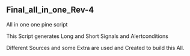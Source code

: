 ## Final_all_in_one_Rev-4

All in one one pine script

This Script generates Long and Short Signals and Alertconditions

Different Sources and some Extra are used and Created to build this All.

